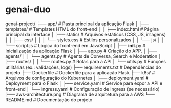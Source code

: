 # genai-duo

genai-project/
├── app/                        # Pasta principal da aplicação Flask
│   ├── templates/              # Templates HTML do front-end
│   │   ├── index.html          # Página principal da interface
│   ├── static/                 # Arquivos estáticos (CSS, JS, imagens)
│   │   ├── css/
│   │   │   └── styles.css      # Estilos personalizados
│   │   └── js/
│   │       └── script.js       # Lógica do front-end em JavaScript
│   ├── __init__.py             # Inicialização da aplicação Flask
│   ├── app.py                  # Criação do APP.
│   ├── agents/
│   │   └── agents.py           # Agents de Conversa, Search e Moderation
│   ├── routes/
│   │   └── routes.py           # Rotas para a API
│   └── utils.py                # Funções utilitárias (ex.: validações, logs)
├── requirements.txt            # Dependências do projeto
├── Dockerfile                  # Dockerfile para a aplicação Flask
├── k8s/                        # Arquivos de configuração do Kubernetes
│   ├── deployment.yaml         # Deployment para o Flask
│   ├── service.yaml            # Service para expor a API e front-end
│   └── ingress.yaml            # Configuração de ingress (se necessário)
├── aws-architecture.png        # Diagrama de arquitetura para a AWS
└── README.md                   # Documentação do projeto
